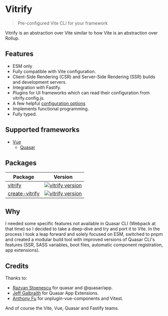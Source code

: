 # Vitrify

> Pre-configured Vite CLI for your framework

Vitrify is an abstraction over Vite similar to how Vite is an abstraction over Rollup.

## Features

- ESM only
- Fully compatible with Vite configuration.
- Client-Side Rendering (CSR) and Server-Side Rendering (SSR) builds and development servers.
- Integration with Fastify.
- Plugins for UI frameworks which can read their configuration from vitrify.config.js.
- A few helpful [configuration options](./packages/vitrify/src/node/vitrify-config.ts)
- Implements functional programming.
- Fully typed.

## Supported frameworks

- [Vue](https://vuejs.org/)
  - [Quasar](https://quasar.dev/)

## Packages

| Package                                   | Version                                                                                                            |
| ----------------------------------------- | ------------------------------------------------------------------------------------------------------------------ |
| [vitrify](packages/vitrify)               | [![vitrify version](https://img.shields.io/npm/v/vitrify.svg?label=%20)](packages/vitrify/README.md)               |
| [create-vitrify](packages/create-vitrify) | [![vitrify version](https://img.shields.io/npm/v/create-vitrify.svg?label=%20)](packages/create-vitrify/README.md) |

## Why

I needed some specific features not available in Quasar CLI (Webpack at that time) so I decided to take a deep-dive and try and port it to Vite. In the process I took a leap forward and solely focused on ESM, switched to pnpm and created a modular build tool with improved versions of Quasar CLI's features (SSR, SASS variables, boot files, automatic component registration, app extensions).

## Credits

Thanks to:

- [Razvan Stoenescu](https://github.com/rstoenescu/) for quasar and @quasar/app.
- [Jeff Galbraith](https://github.com/hawkeye64/) for Quasar App Extensions.
- [Anthony Fu](https://github.com/antfu/) for unplugin-vue-components and Vitest.

And of course the Vite, Vue, Quasar and Fastify teams.
